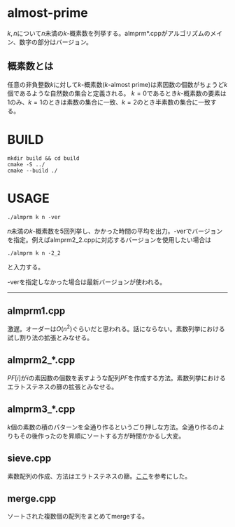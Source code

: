 # almost-prime

$k, n$について$n$未満の$k$-概素数を列挙する。almprm*.cppがアルゴリズムのメイン、数字の部分はバージョン。

## 概素数とは

任意の非負整数$k$に対して$k$-概素数($k$-almost prime)は素因数の個数がちょうど$k$個であるような自然数の集合と定義される。
$k = 0$であるとき$k$-概素数の要素は1のみ、$k=1$のときは素数の集合に一致、$k = 2$のとき半素数の集合に一致する。

# BUILD

```
mkdir build && cd build
cmake -S ../
cmake --build ./
```

# USAGE

```
./almprm k n -ver
```

$n$未満の$k$-概素数を5回列挙し、かかった時間の平均を出力。-verでバージョンを指定。例えばalmprm2_2.cppに対応するバージョンを使用したい場合は

```
./almprm k n -2_2
```
と入力する。

-verを指定しなかった場合は最新バージョンが使われる。

------------------------------------------

## almprm1.cpp

激遅。オーダーは$O(n^2)$ぐらいだと思われる。話にならない。素数列挙における試し割り法の拡張とみなせる。

## almprm2_*.cpp

$PF[i]$が$i$の素因数の個数を表すような配列$PF$を作成する方法。素数列挙におけるエラトステネスの篩の拡張とみなせる。

## almprm3_*.cpp

$k$個の素数の積のパターンを全通り作るというごり押しな方法。全通り作るのよりもその後作ったのを昇順にソートする方が時間かかるし大変。

## sieve.cpp

素数配列の作成、方法はエラトステネスの篩。[ここ](https://qiita.com/peria/items/a4ff4ddb3336f7b81d50)を参考にした。

## merge.cpp

ソートされた複数個の配列をまとめてmergeする。